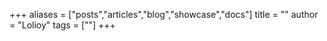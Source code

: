 +++
aliases = ["posts","articles","blog","showcase","docs"]
title = ""
author = "Lolioy"
tags = [""]
+++
